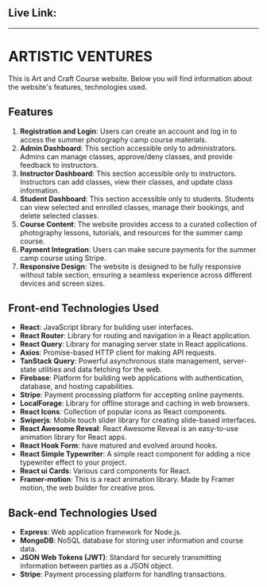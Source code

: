 ## Live Link: 
-------------------------------------------------------------------------

# ARTISTIC VENTURES


This is Art and Craft Course website. Below you will find information about the website's features, technologies used.

## Features

1. **Registration and Login**: Users can create an account and log in to access the summer photography camp course materials.
2. **Admin Dashboard**: This section accessible only to administrators. Admins can manage classes, approve/deny classes, and provide feedback to instructors.
3. **Instructor Dashboard**: This section accessible only to instructors. Instructors can add classes, view their classes, and update class information.
4. **Student Dashboard**: This section accessible only to students. Students can view selected and enrolled classes, manage their bookings, and delete selected classes.
5. **Course Content**: The website provides access to a curated collection of photography lessons, tutorials, and resources for the summer camp course.
6. **Payment Integration**: Users can make secure payments for the summer camp course using Stripe.
7. **Responsive Design**: The website is designed to be fully responsive without table section, ensuring a seamless experience across different devices and screen sizes.

## Front-end Technologies Used

- **React**: JavaScript library for building user interfaces.
- **React Router**: Library for routing and navigation in a React application.
- **React Query**: Library for managing server state in React applications.
- **Axios**: Promise-based HTTP client for making API requests.
- **TanStack Query**: Powerful asynchronous state management, server-state utilities and data fetching for the web.
- **Firebase**: Platform for building web applications with authentication, database, and hosting capabilities.
- **Stripe**: Payment processing platform for accepting online payments.
- **LocalForage**: Library for offline storage and caching in web browsers.
- **React Icons**: Collection of popular icons as React components.
- **Swiperjs**: Mobile touch slider library for creating slide-based interfaces.
- **React Awesome Reveal**: React Awesome Reveal is an easy-to-use animation library for React apps.
- **React Hook Form**: have matured and evolved around hooks.
- **React Simple Typewriter**: A simple react component for adding a nice typewriter effect to your project.
- **React ui Cards**: Various card components for React.
- **Framer-motion**: This is a react animation library. Made by Framer motion, the web builder for creative pros.


## Back-end Technologies Used

- **Express**: Web application framework for Node.js.
- **MongoDB**: NoSQL database for storing user information and course data.
- **JSON Web Tokens (JWT)**: Standard for securely transmitting information between parties as a JSON object.
- **Stripe**: Payment processing platform for handling transactions.
